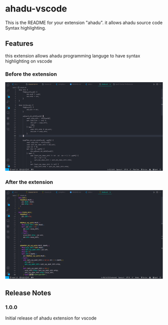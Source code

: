 # ahadu-vscode

This is the README for your extension "ahadu". it allows ahadu source code Syntax highlighting.

## Features

this extension allows ahadu programming languge to have syntax highlighting on vscode

### Before the extension

![Before](./images/before.png)

### After the extension

![After](./images/after.png)

## Release Notes

### 1.0.0

Initial release of ahadu extension for vscode
